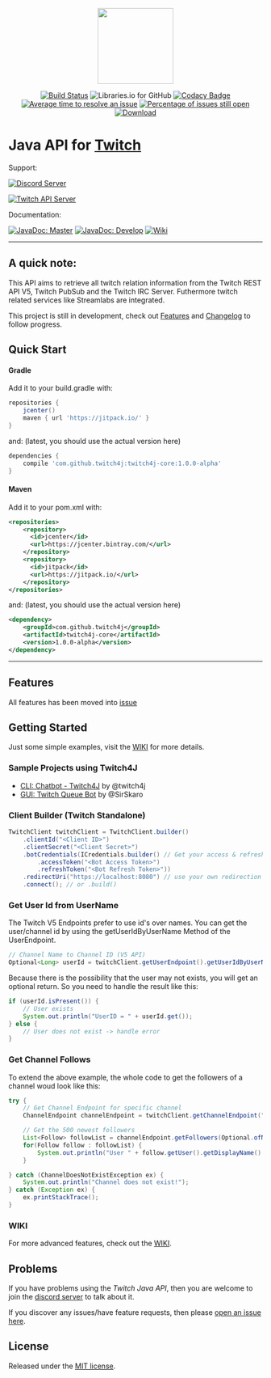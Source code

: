 <p align="center"><img src=".github/logo.png?raw=true" width="150"></p>

<p align="center">
<a href="https://travis-ci.org/twitch4j/twitch4j"><img src="https://travis-ci.org/twitch4j/twitch4j.svg?branch=master" alt="Build Status"></a>
<img src="https://img.shields.io/librariesio/github/twitch4j/twitch4j.svg?style=flat-square" alt="Libraries.io for GitHub">
<a href="https://www.codacy.com/app/twitch4j/twitch4j?utm_source=github.com&amp;utm_medium=referral&amp;utm_content=twitch4j/twitch4j&amp;utm_campaign=Badge_Grade"><img src="https://api.codacy.com/project/badge/Grade/4d9f9562de194b7f8699f9adfd0c4669" alt="Codacy Badge"></a>
<a href="http://isitmaintained.com/project/twitch4j/twitch4j"><img src="http://isitmaintained.com/badge/resolution/twitch4j/twitch4j.svg" alt="Average time to resolve an issue"></a>
<a href="http://isitmaintained.com/project/twitch4j/twitch4j"><img src="http://isitmaintained.com/badge/open/twitch4j/twitch4j.svg" alt="Percentage of issues still open"></a>
<a href="https://bintray.com/twitch4j/maven/Twitch4J/_latestVersion"><img src="https://api.bintray.com/packages/twitch4j/maven/Twitch4J/images/download.svg" alt="Download"></a>
</p>

# Java API for [Twitch](https://www.twitch.tv/)

Support:

[![Discord Server](https://discordapp.com/api/guilds/143001431388061696/embed.png?style=banner2)](https://discord.gg/FQ5vgW3)

[![Twitch API Server](https://discordapp.com/api/guilds/325552783787032576/embed.png?style=banner2)](https://discord.gg/8NXaEyV)

Documentation:

[![JavaDoc: Master](https://img.shields.io/badge/JavaDoc-Master-006400.svg?style=flat-square)](https://jitpack.io/com/github/PhilippHeuer/twitch4j/master-SNAPSHOT/javadoc/index.html)
[![JavaDoc: Develop](https://img.shields.io/badge/JavaDoc-Develop-006400.svg?style=flat-square)](https://jitpack.io/com/github/PhilippHeuer/twitch4j/develop-SNAPSHOT/javadoc/index.html)
[![Wiki](https://img.shields.io/badge/Wiki-Github-D3D3D3.svg?style=flat-square)](https://github.com/PhilippHeuer/twitch4j/wiki)

--------

## A quick note:
This API aims to retrieve all twitch relation information from the Twitch REST API V5, Twitch PubSub and the Twitch IRC Server. Futhermore twitch related services like Streamlabs are integrated.

This project is still in development, check out [Features](#features) and [Changelog](#changelog) to follow progress.

## Quick Start

#### Gradle
Add it to your build.gradle with:
```groovy
repositories {
	jcenter()
	maven { url 'https://jitpack.io/' }
}
```
and: (latest, you should use the actual version here)

```groovy
dependencies {
    compile 'com.github.twitch4j:twitch4j-core:1.0.0-alpha'
}
```

#### Maven
Add it to your pom.xml with:
```xml
<repositories>
    <repository>
      <id>jcenter</id>
      <url>https://jcenter.bintray.com/</url>
    </repository>
    <repository>
      <id>jitpack</id>
      <url>https://jitpack.io/</url>
    </repository>
</repositories>
```
and: (latest, you should use the actual version here)

```xml
<dependency>
    <groupId>com.github.twitch4j</groupId>
    <artifactId>twitch4j-core</artifactId>
    <version>1.0.0-alpha</version>
</dependency>
```

--------

## Features
All features has been moved into [issue](https://github.com/twitch4j/twitch4j/issues/46)

## Getting Started
Just some simple examples, visit the [WIKI](https://github.com/twitch4j/twitch4j/wiki) for more details.

### Sample Projects using Twitch4J
 - [CLI: Chatbot - Twitch4J](https://github.com/twitch4j/twitch4j-chatbot) by @twitch4j
 - [GUI: Twitch Queue Bot](https://github.com/SirSkaro/twitch-queue-bot) by @SirSkaro

### Client Builder (Twitch Standalone)
```java
TwitchClient twitchClient = TwitchClient.builder()
	.clientId("<Client ID>")
	.clientSecret("<Client Secret>")
	.botCredentials(ICredentials.builder() // Get your access & refresh token at: https://twitchtokengenerator.com/
		.accessToken("<Bot Access Token>")
		.refreshToken("<Bot Refresh Token>"))
	.redirectUri("https://localhost:8080") // use your own redirection and implement it into your servlet application. 
	.connect(); // or .build()
```

### Get User Id from UserName
The Twitch V5 Endpoints prefer to use id's over names. You can get the user/channel id
by using the getUserIdByUserName Method of the UserEndpoint.
```java
// Channel Name to Channel ID (V5 API)
Optional<Long> userId = twitchClient.getUserEndpoint().getUserIdByUserName("whynabit");
```

Because there is the possibility that the user may not exists, you will get an optional return.
So you need to handle the result like this:
```java
if (userId.isPresent()) {
	// User exists
	System.out.println("UserID = " + userId.get());
} else {
	// User does not exist -> handle error
}
```

### Get Channel Follows
To extend the above example, the whole code to get the followers of a channel woud look like this:

```java
try {
	// Get Channel Endpoint for specific channel
	ChannelEndpoint channelEndpoint = twitchClient.getChannelEndpoint("channelName");

	// Get the 500 newest followers
	List<Follow> followList = channelEndpoint.getFollowers(Optional.ofNullable(500), Optional.ofNullable("desc"));
	for(Follow follow : followList) {
		System.out.println("User " + follow.getUser().getDisplayName() + " first followed at " + follow.getCreatedAt().toString());
	}

} catch (ChannelDoesNotExistException ex) {
	System.out.println("Channel does not exist!");
} catch (Exception ex) {
	ex.printStackTrace();
}
```

### WIKI
For more advanced features, check out the [WIKI](https://github.com/twitch4j/twitch4j/wiki).

## Problems

If you have problems using the *Twitch Java API*, then you are welcome to join the [discord server](https://discord.gg/FQ5vgW3) to talk about it.

If you discover any issues/have feature requests, then please [open an issue here](https://github.com/twitch4j/twitch4j/issues/new).

## License

Released under the [MIT license](./LICENSE).
